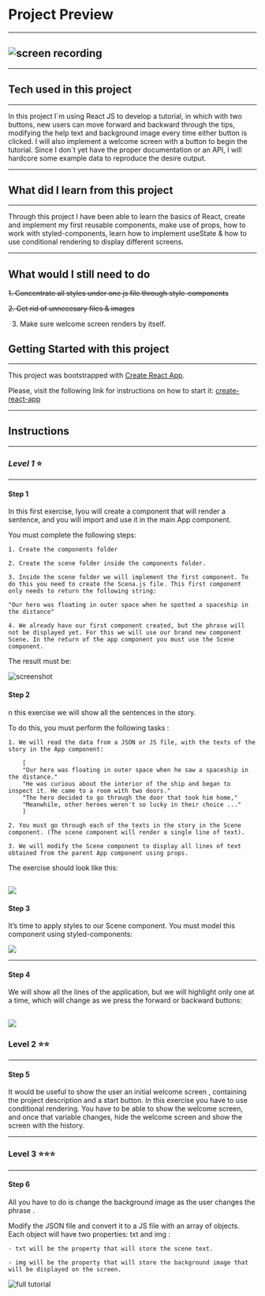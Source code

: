 # **Project Preview**

---

## ![screen recording](https://github.com/Pabl0Parra/TUTORIAL-APP-REACT/blob/solutions/public/assets/screen-recording.gif)

---

## **Tech used in this project**

---

In this project I´m using React JS to develop a tutorial, in which with two buttons, new users can move forward and backward through the tips, modifying the help text and background image every time either button is clicked.
I will also implement a welcome screen with a button to begin the tutorial.
Since I don´t yet have the proper documentation or an API, I will hardcore some example data to reproduce the desire output.

---

## **What did I learn from this project**

---

Through this project I have been able to learn the basics of React, create and implement my first reusable components, make use of props, how to work with styled-components, learn how to implement useState & how to use conditional rendering to display different screens.

---

## **What would I still need to do**

~~1. Concentrate all styles under one js file through style-components~~

~~2. Get rid of unnecesary files & images~~

3. Make sure welcome screen renders by itself.

## **Getting Started with this project**

---

This project was bootstrapped with [Create React App](https://github.com/facebook/create-react-app).

Please, visit the following link for instructions on how to start it: [create-react-app](https://create-react-app.dev/)

---

## **Instructions**

---

### **_Level 1_** :star:

---

#### **Step 1**

In this first exercise, Iyou will create a component that will render a sentence, and you will import and use it in the main App component.

You must complete the following steps:

    1. Create the components folder

    2. Create the scene folder inside the components folder.

    3. Inside the scene folder we will implement the first component. To do this you need to create the Scena.js file. This first component only needs to return the following string:

    "Our hero was floating in outer space when he spotted a spaceship in the distance"

    4. We already have our first component created, but the phrase will not be displayed yet. For this we will use our brand new component Scene. In the return of the app component you must use the Scene component.

The result must be:

![screenshot](../tutorial/public/assets/nau-espacial.png)

#### **Step 2**

n this exercise we will show all the sentences in the story.

To do this, you must perform the following tasks :

    1. We will read the data from a JSON or JS file, with the texts of the story in the App component:

        [
        "Our hero was floating in outer space when he saw a spaceship in the distance."
        "He was curious about the interior of the ship and began to inspect it. He came to a room with two doors."
        "The hero decided to go through the door that took him home,"
        "Meanwhile, other heroes weren't so lucky in their choice ..."
        ]

    2. You must go through each of the texts in the story in the Scene component. (The scene component will render a single line of text).

    3. We will modify the Scene component to display all lines of text obtained from the parent App component using props.

The exercise should look like this:

## ![](../tutorial/public/assets/history.png)

#### **Step 3**

It’s time to apply styles to our Scene component. You must model this component using styled-components:

![](../tutorial/public/assets/full-history.png)

---

#### **Step 4**

We will show all the lines of the application, but we will highlight only one at a time, which will change as we press the forward or backward buttons:

## ![](../tutorial/public/assets/history2.png)

### **Level 2** :star::star:

---

#### **Step 5**

It would be useful to show the user an initial welcome screen , containing the project description and a start button. In this exercise you have to use conditional rendering.
You have to be able to show the welcome screen, and once that variable changes, hide the welcome screen and show the screen with the history.

---

### **Level 3** :star::star::star:

---

#### **Step 6**

All you have to do is change the background image as the user changes the phrase .

Modify the JSON file and convert it to a JS file with an array of objects. Each object will have two properties: txt and img :

    - txt will be the property that will store the scene text.

    - img will be the property that will store the background image that will be displayed on the screen.

![full tutorial](../tutorial/public/assets/history-complete.png)
